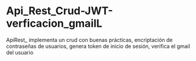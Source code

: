 # Api_Rest_Crud-JWT-verficacion_gmailL
ApiRest_ implementa un crud con buenas prácticas, encriptación de contraseñas de usuarios, genera token de inicio de sesión, verifica el gmail del usuario
